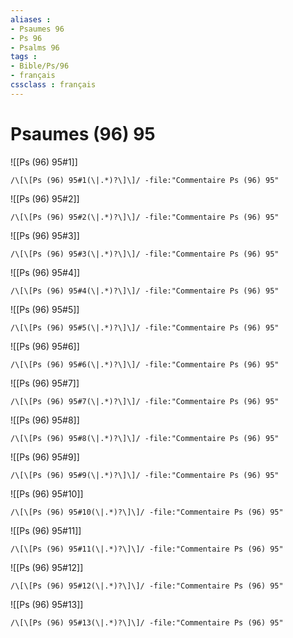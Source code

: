 ```yaml
---
aliases : 
- Psaumes 96
- Ps 96
- Psalms 96
tags : 
- Bible/Ps/96
- français
cssclass : français
---
```


# Psaumes (96) 95

![[Ps (96) 95#1]]

```query
/\[\[Ps (96) 95#1(\|.*)?\]\]/ -file:"Commentaire Ps (96) 95"
```

![[Ps (96) 95#2]]

```query
/\[\[Ps (96) 95#2(\|.*)?\]\]/ -file:"Commentaire Ps (96) 95"
```

![[Ps (96) 95#3]]

```query
/\[\[Ps (96) 95#3(\|.*)?\]\]/ -file:"Commentaire Ps (96) 95"
```

![[Ps (96) 95#4]]

```query
/\[\[Ps (96) 95#4(\|.*)?\]\]/ -file:"Commentaire Ps (96) 95"
```

![[Ps (96) 95#5]]

```query
/\[\[Ps (96) 95#5(\|.*)?\]\]/ -file:"Commentaire Ps (96) 95"
```

![[Ps (96) 95#6]]

```query
/\[\[Ps (96) 95#6(\|.*)?\]\]/ -file:"Commentaire Ps (96) 95"
```

![[Ps (96) 95#7]]

```query
/\[\[Ps (96) 95#7(\|.*)?\]\]/ -file:"Commentaire Ps (96) 95"
```

![[Ps (96) 95#8]]

```query
/\[\[Ps (96) 95#8(\|.*)?\]\]/ -file:"Commentaire Ps (96) 95"
```

![[Ps (96) 95#9]]

```query
/\[\[Ps (96) 95#9(\|.*)?\]\]/ -file:"Commentaire Ps (96) 95"
```

![[Ps (96) 95#10]]

```query
/\[\[Ps (96) 95#10(\|.*)?\]\]/ -file:"Commentaire Ps (96) 95"
```

![[Ps (96) 95#11]]

```query
/\[\[Ps (96) 95#11(\|.*)?\]\]/ -file:"Commentaire Ps (96) 95"
```

![[Ps (96) 95#12]]

```query
/\[\[Ps (96) 95#12(\|.*)?\]\]/ -file:"Commentaire Ps (96) 95"
```

![[Ps (96) 95#13]]

```query
/\[\[Ps (96) 95#13(\|.*)?\]\]/ -file:"Commentaire Ps (96) 95"
```

